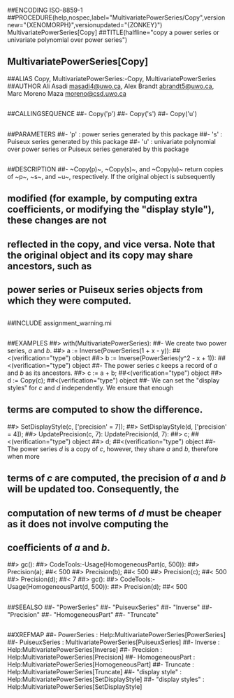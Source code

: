 ##ENCODING ISO-8859-1
##PROCEDURE(help,nospec,label="MultivariatePowerSeries/Copy",versionnew="{XENOMORPH}",versionupdated="{ZONKEY}") MultivariatePowerSeries[Copy]
##TITLE(halfline="copy a power series or univariate polynomial over power series")
##    MultivariatePowerSeries[Copy]
##ALIAS Copy, MultivariatePowerSeries:-Copy, MultivariatePowerSeries
##AUTHOR Ali Asadi masadi4@uwo.ca, Alex Brandt abrandt5@uwo.ca, Marc Moreno Maza moreno@csd.uwo.ca
##
##CALLINGSEQUENCE
##- Copy('p')
##- Copy('s')
##- Copy('u')
##
##PARAMETERS
##- 'p' : power series generated by this package
##- 's' : Puiseux series generated by this package
##- 'u' : univariate polynomial over power series or Puiseux series generated by this package
##
##DESCRIPTION
##- ~Copy(p)~, ~Copy(s)~, and ~Copy(u)~ return copies of ~p~, ~s~, and ~u~, respectively. If the original object is subsequently
## modified (for example, by computing extra coefficients, or modifying the "display style"), these changes are not
## reflected in the copy, and vice versa. Note that the original object and its copy may share ancestors, such as
## power series or Puiseux series objects from which they were computed.
##
##INCLUDE assignment_warning.mi
##
##EXAMPLES
##> with(MultivariatePowerSeries):
##- We create two power series, _a_ and _b_.
##> a := Inverse(PowerSeries(1 + x - y)):
##<(verification="type") object
##> b := Inverse(PowerSeries(y^2 - x + 1)):
##<(verification="type") object
##- The power series _c_ keeps a record of _a_ and _b_ as its ancestors.
##> c := a + b;
##<(verification="type") object
##> d := Copy(c);
##<(verification="type") object
##- We can set the "display styles" for _c_ and _d_ independently. We ensure that enough
##  terms are computed to show the difference.
##> SetDisplayStyle(c, ['precision' = 7]);
##> SetDisplayStyle(d, ['precision' = 4]);
##> UpdatePrecision(c, 7): UpdatePrecision(d, 7):
##> c;
##<(verification="type") object
##> d;
##<(verification="type") object
##- The power series _d_ is a copy of _c_, however, they share _a_ and _b_, therefore when more
##  terms of _c_ are computed, the precision of _a_ and _b_ will be updated too. Consequently, the
##  computation of new terms of _d_ must be cheaper as it does not involve computing the
##  coefficients of _a_ and _b_.
##> gc():
##> CodeTools:-Usage(HomogeneousPart(c, 500)):
##> Precision(a);
##< 500
##> Precision(b);
##< 500
##> Precision(c);
##< 500
##> Precision(d);
##< 7
##> gc():
##> CodeTools:-Usage(HomogeneousPart(d, 500)):
##> Precision(d);
##< 500
##
##SEEALSO
##- "PowerSeries"
##- "PuiseuxSeries"
##- "Inverse"
##- "Precision"
##- "HomogeneousPart"
##- "Truncate"
##
##XREFMAP
##- PowerSeries : Help:MultivariatePowerSeries[PowerSeries]
##- PuiseuxSeries : MultivariatePowerSeries[PuiseuxSeries]
##- Inverse : Help:MultivariatePowerSeries[Inverse]
##- Precision : Help:MultivariatePowerSeries[Precision]
##- HomogeneousPart : Help:MultivariatePowerSeries[HomogeneousPart]
##- Truncate : Help:MultivariatePowerSeries[Truncate]
##- "display style" : Help:MultivariatePowerSeries[SetDisplayStyle]
##- "display styles" : Help:MultivariatePowerSeries[SetDisplayStyle]
